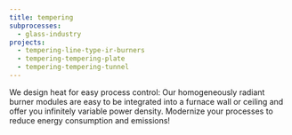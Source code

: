 ```yaml
---
title: tempering
subprocesses:
  - glass-industry
projects:
  - tempering-line-type-ir-burners
  - tempering-tempering-plate
  - tempering-tempering-tunnel
---
```


We design heat for easy process control: Our homogeneously radiant burner modules are easy to be integrated into a furnace wall or ceiling and offer you infinitely variable power density. Modernize your processes to reduce energy consumption and emissions!

